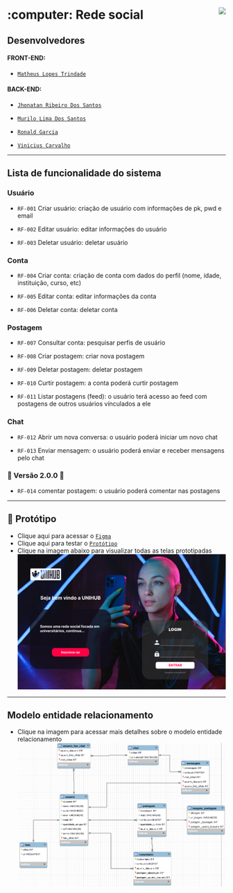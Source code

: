 <h1>:computer: Rede social
  <img align="right" src="http://img.shields.io/static/v1?label=STATUS&message=EM%20DESENVOLVIMENTO&color=GREEN&style=for-the-badge"/>
</h1>

## Desenvolvedores

#### FRONT-END:

- [`Matheus Lopes Trindade`](https://github.com/MatheusLTrindade/)

#### BACK-END:

- [`Jhonatan Ribeiro Dos Santos`](https://github.com/jrsantos1/)

- [`Murilo Lima Dos Santos`](https://github.com/Murilolima98/)

- [`Ronald Garcia`](https://github.com/RonaldAG/)

- [`Vinicius Carvalho`](https://github.com/ViniciusC01/)

<hr>

## Lista de funcionalidade do sistema

### Usuário

- `RF-001`	Criar usuário:	criação de usuário com informações de pk, pwd e email

- `RF-002`	Editar usuário:	editar informações do usuário

- `RF-003`	Deletar usuário:	deletar usuário


### Conta

- `RF-004`	Criar conta:	criação de conta com dados do perfil (nome, idade, instituição, curso, etc)

- `RF-005`	Editar conta:	editar informações da conta

- `RF-006`	Deletar conta:	deletar conta


### Postagem

- `RF-007`	Consultar conta:	pesquisar perfis de usuário

- `RF-008`	Criar postagem:	criar nova postagem

- `RF-009`	Deletar postagem:	deletar postagem

- `RF-010`	Curtir postagem:	a conta poderá curtir postagem

- `RF-011`	Listar postagens (feed):	o usuário terá acesso ao feed com postagens de outros usuários vínculados a ele


### Chat

- `RF-012`	Abrir um nova conversa:	o usuário poderá iniciar um novo chat

- `RF-013`	Enviar mensagem:	o usuário poderá enviar e receber mensagens pelo chat


### 🚧 Versão 2.0.0 🚧

- `RF-014`	comentar postagem:	o usuário poderá comentar nas postagens

<hr>

## :pencil: Protótipo

- Clique aqui para acessar o [`Figma`](https://www.figma.com/file/HrgD9hKKwYOOyywwUWo0Vg/Untitled?node-id=0%3A1&t=p1XkAMLX9OV2t0n6-1)
- Clique aqui para testar o [`Protótipo`](https://www.figma.com/proto/HrgD9hKKwYOOyywwUWo0Vg/Untitled?type=design&node-id=2-3&scaling=scale-down&page-id=0%3A1&starting-point-node-id=2%3A3)
- Clique na imagem abaixo para visualizar todas as telas prototipadas
[![Documentação](prototipagem/Login.png)](prototipagem/)

<hr>

## Modelo entidade relacionamento
- Clique na imagem para acessar mais detalhes sobre o modelo entidade relacionamento
[![Documentação](modelo-entidade-relacionamento/modelo_imagem.PNG)](modelo-entidade-relacionamento/)
